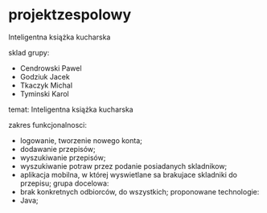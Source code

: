 # projektzespolowy
Inteligentna książka kucharska

sklad grupy:
  - Cendrowski Pawel
  - Godziuk Jacek
  - Tkaczyk Michal
  - Tyminski Karol

temat: Inteligentna książka kucharska
  
  zakres funkcjonalnosci:
   - logowanie, tworzenie nowego konta;
   -  dodawanie przepisów;
   -  wyszukiwanie przepisów;
   -  wyszukiwanie potraw przez podanie posiadanych skladnikow;
   -  aplikacja mobilna, w której wyswietlane sa brakujace skladniki do przepisu;
grupa docelowa:
   - brak konkretnych odbiorców, do wszystkich;
proponowane technologie:
   - Java;
    
